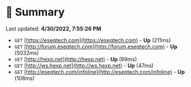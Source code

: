 # 📖 Summary
Last updated: **4/30/2022, 7:55:26 PM**

- `GET` [https://eseqtech.com](https://eseqtech.com) - **Up** (211ms)
- `GET` [http://forum.eseqtech.com](http://forum.eseqtech.com) - **Up** (5032ms)
- `GET` [http://hexp.net](http://hexp.net) - **Up** (69ms)
- `GET` [http://ws.hexp.net](http://ws.hexp.net) - **Up** (47ms)
- `GET` [http://eseqtech.com/infoline](http://eseqtech.com/infoline) - **Up** (108ms)
